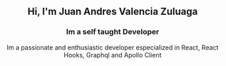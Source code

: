 <h2 align="center"> Hi, I'm Juan Andres Valencia Zuluaga </h2>
<h3 align="center"><strong>Im a self taught Developer</strong></h3>
<p align="center"> Im a passionate and enthusiastic developer especialized in React, React Hooks, Graphql and Apollo Client</p>



